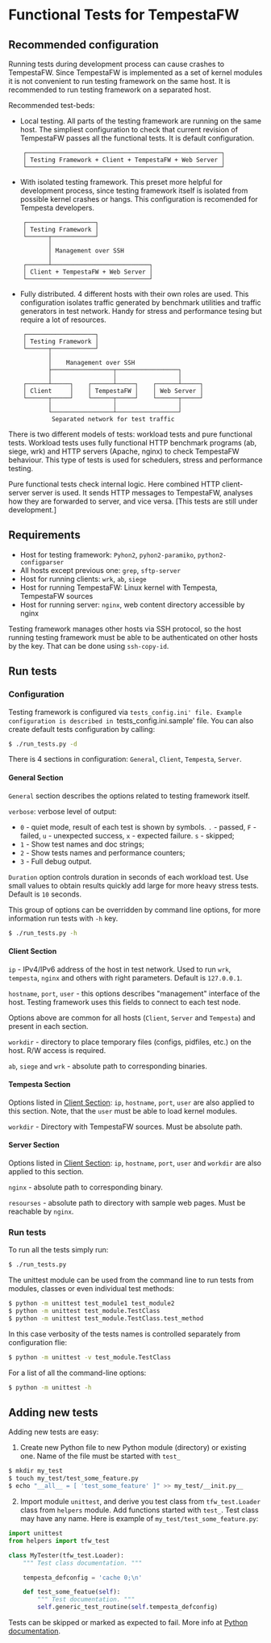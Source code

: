 # Functional Tests for TempestaFW

## Recommended configuration

Running tests during development process can cause crashes to TempestaFW.
Since TempestaFW is implemented as a set of kernel modules it is not convenient
to run testing framework on the same host. It is recommended to run testing
framework on a separated host.

Recommended test-beds:

- Local testing. All parts of the testing framework are running on the same
host. The simpliest configuration to check that current revision of TempestaFW
passes all the functional tests. It is default configuration.
```
    ┌──────────────────────────────────────────────────────┐
    │ Testing Framework + Client + TempestaFW + Web Server │
    └──────────────────────────────────────────────────────┘
```

- With isolated testing framework. This preset more helpful for development
process, since testing framework itself is isolated from possible kernel
crashes or hangs. This configuration is recomended for Tempesta developers.
```
    ┌───────────────────┐
    │ Testing Framework │
    └──────┬────────────┘
           │
           │ Management over SSH
           │
    ┌──────┴───────────────────────────┐
    │ Client + TempestaFW + Web Server │
    └──────────────────────────────────┘
```

- Fully distributed. 4 different hosts with their own roles are used. This
configuration isolates traffic generated by benchmark utilities and traffic
generators in test network. Handy for stress and performance tesing but require
a lot of resources.
```
    ┌───────────────────┐
    │ Testing Framework │
    └──────┬────────────┘
           │
           │    Management over SSH
           ├─────────────────┬─────────────────┐
           │                 │                 │
    ┌──────┴─────┐    ┌──────┴─────┐    ┌──────┴─────┐
    │ Client     │    │ TempestaFW │    │ Web Server │
    └──────┬─────┘    └──────┬─────┘    └──────┬─────┘
           │                 │                 │
           └─────────────────┴─────────────────┘
            Separated network for test traffic
```

There is two different models of tests: workload tests and pure functional
tests. Workload tests uses fully functional HTTP benchmark programs (ab, siege,
wrk) and HTTP servers (Apache, nginx) to check TempestaFW behaviour. This type
of tests is used for schedulers, stress and performance testing.

Pure functional tests check internal logic. Here combined HTTP client-server
server is used. It sends HTTP messages to TempestaFW, analyses how they are
forwarded to server, and vice versa. [This tests are still under development.]


## Requirements

- Host for testing framework: `Pyhon2`, `pyhon2-paramiko`,
`python2-configparser`
- All hosts except previous one:  `grep`, `sftp-server`
- Host for running clients: `wrk`, `ab`, `siege`
- Host for running TempestaFW: Linux kernel with Tempesta, TempestaFW sources
- Host for running server: `nginx`, web content directory accessible by nginx

Testing framework manages other hosts via SSH protocol, so the host running
testing framework must be able to be authenticated on other hosts by the key.
That can be done using `ssh-copy-id`.


## Run tests

### Configuration

Testing framework is configured via `tests_config.ini' file. Example
configuration is described in `tests_config.ini.sample' file.
You can also create default tests configuration by calling:

```sh
$ ./run_tests.py -d
```

There is 4 sections in configuration: `General`, `Client`, `Tempesta`, `Server`.

#### General Section

`General` section describes the options related to testing framework itself.

`verbose`: verbose level of output:
- `0` - quiet mode, result of each test is shown by symbols. `.` - passed, `F` -
failed, `u` - unexpected success, `x` - expected failure. `s` - skipped;
- `1` - Show test names and doc strings;
- `2` - Show tests names and performance counters;
- `3` - Full debug output.

`Duration` option controls duration in seconds of each workload test. Use small
values to obtain results quickly add large for more heavy stress tests. Default
is `10` seconds.

This group of options can be overridden by command line options, for more
information run tests with `-h` key.
```sh
$ ./run_tests.py -h
```

#### Client Section

`ip` - IPv4/IPv6 address of the host in test network. Used to run `wrk`,
`tempesta`, `nginx` and others with right parameters. Default is `127.0.0.1`.

`hostname`, `port`, `user` - this options describes "management" interface of
the host. Testing framework uses this fields to connect to each test node.

Options above are common for all hosts (`Client`, `Server` and `Tempesta`) and
present in each section.

`workdir` - directory to place temporary files (configs, pidfiles, etc.) on the
host. R/W access is required.

`ab`, `siege` and `wrk` - absolute path to corresponding binaries.

#### Tempesta Section

Options listed in [Client Section](#client-section): `ip`, `hostname`,
`port`, `user` are also applied to this section. Note, that the `user` must be
able to load kernel modules.

`workdir` - Directory with TempestaFW sources. Must be absolute path.

#### Server Section

Options listed in [Client Section](#client-section): `ip`, `hostname`,
`port`, `user` and `workdir` are also applied to this section.

`nginx` - absolute path to corresponding binary.

`resourses` - absolute path to directory with sample web pages. Must be
reachable by `nginx`.


### Run tests

To run all the tests simply run:
```sh
$ ./run_tests.py
```

The unittest module can be used from the command line to run tests from modules,
classes or even individual test methods:
```sh
$ python -m unittest test_module1 test_module2
$ python -m unittest test_module.TestClass
$ python -m unittest test_module.TestClass.test_method
```
In this case verbosity of the tests names is controlled separately from
configuration flie:
```sh
$ python -m unittest -v test_module.TestClass
```
For a list of all the command-line options:
```sh
$ python -m unittest -h
```


## Adding new tests

Adding new tests are easy:
1. Create new Python file to new Python module (directory) or existing one.
Name of the file must be started with `test_`
```sh
$ mkdir my_test
$ touch my_test/test_some_feature.py
$ echo "__all__ = [ 'test_some_feature' ]" >> my_test/__init.py__
```
2. Import module `unittest`, and derive you test class from `tfw_test.Loader`
class from `helpers` module. Add functions started with `test_`. Test class may
have any name. Here is example of `my_test/test_some_feature.py`:
```python
import unittest
from helpers import tfw_test

class MyTester(tfw_test.Loader):
    """ Test class documentation. """

    tempesta_defconfig = 'cache 0;\n'

    def test_some_featue(self):
        """ Test documentation. """
        self.generic_test_routine(self.tempesta_defconfig)
```

Tests can be skipped or marked as expected to fail.
More info at [Python documentation](https://docs.python.org/3/library/unittest.html).

